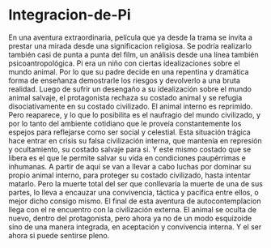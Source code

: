 # Integracion-de-Pi
En una aventura extraordinaria, película que ya desde la trama se invita a prestar una mirada desde una significacion religiosa. Se podría realizarlo también casi de punta  a punta del film, un análisis desde una línea también psicoantropológica. 
Pi era un niño con ciertas idealizaciones sobre el mundo animal. Por lo que su padre decide en una repentina y dramática  forma de enseñanza demostrarle los riesgos y devolverlo a una bruta realidad. Luego de sufrir un desengaño a su idealización sobre el mundo animal salvaje, el protagonista rechaza su costado animal y se refugia disociativamente en su costado civilizado. El animal interno es reprimido.
Pero reaparece, y lo que lo posibilita es el naufragio del mundo civilizado, y por lo tanto del ambiente cotidiano que le proveía constantemente los espejos para reflejarse como ser social y celestial.
Esta situación trágica hace entrar en crisis su falsa civilización interna, que mantenía en represión y ocultamiento, su costado salvaje para si.
Y este mismo costado que se libera es el que le permite salvar su vida en condiciones paupérrimas e inhumanas. A partir de aquí se van a llevar a cabo luchas por dominar su propio animal interno, para proteger su costado civilizado, hasta intentar matarlo. Pero la muerte total del ser que conllevaría la muerte de una de sus partes, lo lleva a encauzar una convivencia, táctica y pacifica entre ellos, o mejor dicho consigo mismo.
El final de esta aventura de autocontemplacion llega con el re encuentro con la civilización externa. El animal se oculta de nuevo, dentro del protagonista, pero ahora ya no de un modo esquizoide sino de una manera integrada, en aceptación y convivencia interna. Y el ser ahora si puede sentirse pleno.
